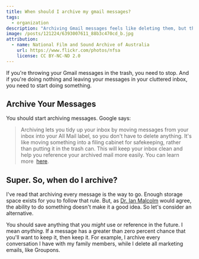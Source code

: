 ```yaml
---
title: When should I archive my gmail messages?
tags:
  - organization
description: "Archiving Gmail messages feels like deleting them, but they'll be around if you need them in the future."
image: /posts/121224/6393007611_88b3c470cd_b.jpg
attribution:
  - name: National Film and Sound Archive of Australia
    url: https://www.flickr.com/photos/nfsa
    license: CC BY-NC-ND 2.0
---
```


If you're throwing your Gmail messages in the trash, you need to stop. And if you're doing nothing and leaving your messages in your cluttered inbox, you need to start doing something.

## Archive Your Messages

You should start archiving messages. Google says:

> Archiving lets you tidy up your inbox by moving messages from your inbox into your All Mail label, so you don't have to delete anything. It's like moving something into a filing cabinet for safekeeping, rather than putting it in the trash can. This will keep your inbox clean and help you reference your archived mail more easily. You can learn more  [here](http://support.google.com/mail/bin/answer.py?hl=en&answer=2660497&rd=2).

## Super. So, when do I archive?

I've read that archiving every message is the way to go. Enough storage space exists for you to follow that rule. But, as [Dr. Ian Malcolm](https://en.wikipedia.org/wiki/List_of_Jurassic_Park_characters#Dr._Ian_Malcolm) would agree, the ability to do something doesn't make it a good idea. So let's consider an alternative.

You should save anything that you _might_ use or reference in the future. I mean _anything_. If a message has a greater than zero percent chance that you'll want to keep it, then keep it. For example, I archive every conversation I have with my family members, while I delete all marketing emails, like Groupons.
